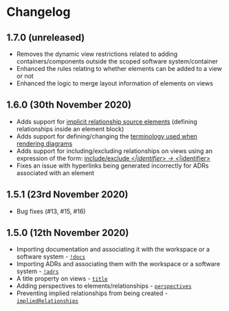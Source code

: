 # Changelog

## 1.7.0 (unreleased)

- Removes the dynamic view restrictions related to adding containers/components outside the scoped software system/container
- Enhanced the rules relating to whether elements can be added to a view or not
- Enhanced the logic to merge layout information of elements on views

## 1.6.0 (30th November 2020)

- Adds support for [implicit relationship source elements](https://github.com/structurizr/dsl/blob/master/docs/language-reference.md#relationship) (defining relationships inside an element block)
- Adds support for defining/changing the [terminology used when rendering diagrams](https://github.com/structurizr/dsl/blob/master/docs/language-reference.md#terminology)
- Adds support for including/excluding relationships on views using an expression of the form: [include/exclude <*|identifier> -> <*|identifier>](https://github.com/structurizr/dsl/blob/master/docs/language-reference.md#including-relationships)
- Fixes an issue with hyperlinks being generated incorrectly for ADRs associated with an element

## 1.5.1 (23rd November 2020)

- Bug fixes (#13, #15, #16)

## 1.5.0 (12th November 2020)

 - Importing documentation and associating it with the workspace or a software system - [`!docs`](https://github.com/structurizr/dsl/blob/master/docs/language-reference.md#documentation)
- Importing ADRs and associating them with the workspace or a software system - [`!adrs`](https://github.com/structurizr/dsl/blob/master/docs/language-reference.md#architecture-decision-records-adrs)
 - A title property on views - [`title`](https://github.com/structurizr/dsl/blob/master/docs/language-reference.md#title)
 - Adding perspectives to elements/relationships - [`perspectives`](https://github.com/structurizr/dsl/blob/master/docs/language-reference.md#perspectives)
 - Preventing implied relationships from being created - [`impliedRelationships`](https://github.com/structurizr/dsl/blob/master/docs/language-reference.md#impliedrelationships)